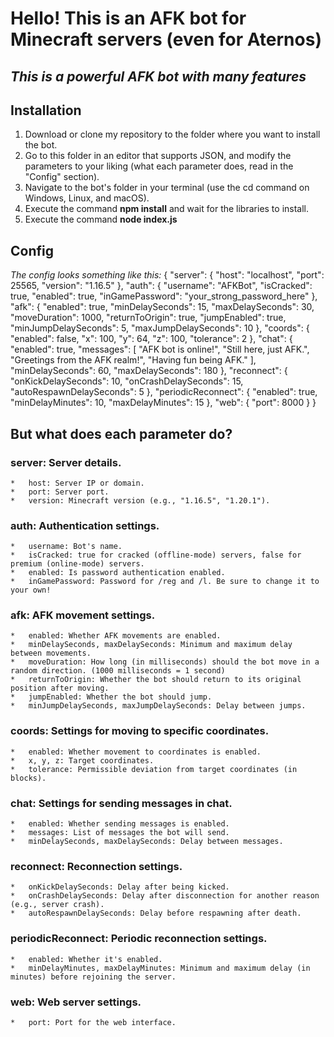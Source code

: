 # Hello! This is an AFK bot for Minecraft servers (even for Aternos)
## *This is a powerful AFK bot with many features*

## Installation
1.  Download or clone my repository to the folder where you want to install the bot.
2.  Go to this folder in an editor that supports JSON, and modify the parameters to your liking (what each parameter does, read in the "Config" section).
3.  Navigate to the bot's folder in your terminal (use the cd command on Windows, Linux, and macOS).
4.  Execute the command **npm install** and wait for the libraries to install.
5.  Execute the command **node index.js**

## Config
*The config looks something like this:*
{ 
  "server": {
    "host": "localhost",
    "port": 25565,
    "version": "1.16.5"
  },
  "auth": {
    "username": "AFKBot",
    "isCracked": true,
    "enabled": true,
    "inGamePassword": "your_strong_password_here"
  },
  "afk": {
    "enabled": true,
    "minDelaySeconds": 15,
    "maxDelaySeconds": 30,
    "moveDuration": 1000,
    "returnToOrigin": true,
    "jumpEnabled": true,
    "minJumpDelaySeconds": 5,
    "maxJumpDelaySeconds": 10
  },
  "coords": {
    "enabled": false,
    "x": 100,
    "y": 64,
    "z": 100,
    "tolerance": 2
  },
  "chat": {
    "enabled": true,
    "messages": [
      "AFK bot is online!",
      "Still here, just AFK.",
      "Greetings from the AFK realm!",
      "Having fun being AFK."
    ],
    "minDelaySeconds": 60,
    "maxDelaySeconds": 180
  },
  "reconnect": {
    "onKickDelaySeconds": 10,
    "onCrashDelaySeconds": 15,
    "autoRespawnDelaySeconds": 5
  },
  "periodicReconnect": {
    "enabled": true,
    "minDelayMinutes": 10,
    "maxDelayMinutes": 15
  },
  "web": {
    "port": 8000
  }
}


## But what does each parameter do?
### server: Server details.
    *   host: Server IP or domain.
    *   port: Server port.
    *   version: Minecraft version (e.g., "1.16.5", "1.20.1").
### auth: Authentication settings.
    *   username: Bot's name.
    *   isCracked: true for cracked (offline-mode) servers, false for premium (online-mode) servers.
    *   enabled: Is password authentication enabled.
    *   inGamePassword: Password for /reg and /l. Be sure to change it to your own!
### afk: AFK movement settings.
    *   enabled: Whether AFK movements are enabled.
    *   minDelaySeconds, maxDelaySeconds: Minimum and maximum delay between movements.
    *   moveDuration: How long (in milliseconds) should the bot move in a random direction. (1000 milliseconds = 1 second)
    *   returnToOrigin: Whether the bot should return to its original position after moving.
    *   jumpEnabled: Whether the bot should jump.
    *   minJumpDelaySeconds, maxJumpDelaySeconds: Delay between jumps.
### coords: Settings for moving to specific coordinates.
    *   enabled: Whether movement to coordinates is enabled.
    *   x, y, z: Target coordinates.
    *   tolerance: Permissible deviation from target coordinates (in blocks).
### chat: Settings for sending messages in chat.
    *   enabled: Whether sending messages is enabled.
    *   messages: List of messages the bot will send.
    *   minDelaySeconds, maxDelaySeconds: Delay between messages.
### reconnect: Reconnection settings.
    *   onKickDelaySeconds: Delay after being kicked.
    *   onCrashDelaySeconds: Delay after disconnection for another reason (e.g., server crash).
    *   autoRespawnDelaySeconds: Delay before respawning after death.
### periodicReconnect: Periodic reconnection settings.
    *   enabled: Whether it's enabled.
    *   minDelayMinutes, maxDelayMinutes: Minimum and maximum delay (in minutes) before rejoining the server.
### web: Web server settings.
    *   port: Port for the web interface.